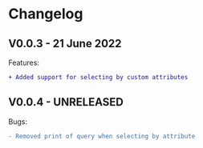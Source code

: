 # Changelog

## V0.0.3 - 21 June 2022
Features:
```diff
+ Added support for selecting by custom attributes
```

## V0.0.4 - UNRELEASED
Bugs:
```diff
- Removed print of query when selecting by attribute
```

